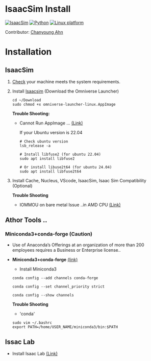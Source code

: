 # IsaacSim Install

[![IsaacSim](https://img.shields.io/badge/IsaacSim-4.2.0-silver.svg)](https://docs.omniverse.nvidia.com/isaacsim/latest/overview.html)
[![Python](https://img.shields.io/badge/python-3.10-blue.svg)](https://docs.python.org/3/whatsnew/3.10.html)
[![Linux platform](https://img.shields.io/badge/platform-linux--64-orange.svg)](https://releases.ubuntu.com/20.04/)


Contributor: [Chanyoung Ahn](https://github.com/cold-young) 

# Installation
## IsaacSim
1. [Check](https://docs.omniverse.nvidia.com/isaacsim/latest/installation/requirements.html#isaac-sim-requirements-isaac-sim-system) your machine meets the system requirements. 

2. Install [Isaacsim](https://docs.omniverse.nvidia.com/isaacsim/latest/installation/install_workstation.html) (Download the Omniverse Launcher)

    ```shell
    cd ~/Download
    sudo chmod +x omniverse-launcher-linux.AppImage
    ```

    **Trouble Shooting:** </br>
    
    - Cannot Run AppImage ... [(Link)](https://itsfoss.com/cant-run-appimage-ubuntu/)

        If your Ubuntu version is 22.04 
        ```shell
        # Check ubuntu version
        lsb_release -a

        # Install libfuse2 (for ubuntu 22.04)
        sudo apt install libfuse2

        # Or install libuse2t64 (for ubuntu 24.04)
        sudo apt install libfuse2t64
        ```

3. Install Cache, Nucleus, VScode, IsaacSim, Isaac Sim Compatibility (Optional)

    **Trouble Shooting** </br>
    - IOMMOU on bare metal Issue ..in AMD CPU [(Link)](https://forums.developer.nvidia.com/t/isaac-sim-issue-with-iommu-on-bare-metal-despite-having-turned-it-off/278711)


## Athor Tools .. 
### Miniconda3+conda-forge (Caution) 
- Use of Anaconda’s Offerings at an organization of more than 200 employees requires a Business or Enterprise license..

- **Miniconda3+conda-forge** [(link)](https://www.codeit.kr/tutorials/150/miniconda-guide)
    - Install Miniconda3
    ```shell
    conda config --add channels conda-forge

    conda config --set channel_priority strict

    conda config --show channels
    ```
    **Trouble Shooting** </br>
    - 'conda'
    ```shell
    sudo vim ~/.bashrc 
    export PATH=/home/USER_NAME/miniconda3/bin:$PATH    
    ```

## Issac Lab 
- Install Isaac Lab [(Link)](https://isaac-sim.github.io/IsaacLab/main/source/setup/installation/pip_installation.html#installing-isaac-sim)